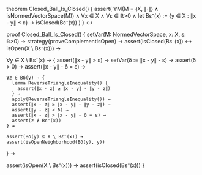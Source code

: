 theorem Closed_Ball_Is_Closed() {
  assert(
    ∀M(M = ⟨X, ∥·∥⟩ ∧ isNormedVectorSpace(M)) ∧
    ∀x ∈ X ∧
    ∀ε ∈ ℝ>0 ∧
    let Bε⁻(x) := {y ∈ X : ∥x - y∥ ≤ ε} →
    isClosed(Bε⁻(x))
  )
} ↔

proof Closed_Ball_Is_Closed() {
  setVar(M: NormedVectorSpace, x: X, ε: ℝ>0) →
  strategy(proveComplementIsOpen) →
  assert(isClosed(Bε⁻(x)) ↔ isOpen(X \ Bε⁻(x))) →
  
  ∀y ∈ X \ Bε⁻(x) → {
    assert(∥x - y∥ > ε) →
    setVar(δ := ∥x - y∥ - ε) →
    assert(δ > 0) →
    assert(∥x - y∥ - δ = ε) →
    
    ∀z ∈ Bδ(y) → {
      lemma ReverseTriangleInequality() {
        assert(∥x - z∥ ≥ ∥x - y∥ - ∥y - z∥)
      } →
      apply(ReverseTriangleInequality()) →
      assert(∥x - z∥ ≥ ∥x - y∥ - ∥y - z∥) →
      assert(∥y - z∥ < δ) →
      assert(∥x - z∥ > ∥x - y∥ - δ = ε) →
      assert(z ∉ Bε⁻(x))
    } →
    
    assert(Bδ(y) ⊆ X \ Bε⁻(x)) →
    assert(isOpenNeighborhood(Bδ(y), y))
  } →
  
  assert(isOpen(X \ Bε⁻(x))) →
  assert(isClosed(Bε⁻(x)))
}